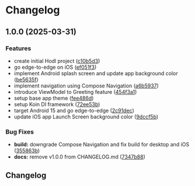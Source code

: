 # Changelog

## 1.0.0 (2025-03-31)


### Features

* create initial Hodl project ([c10b5d3](https://github.com/digrec/hodl/commit/c10b5d31419007ad6c5d591766bea6d1afccdc96))
* go edge-to-edge on iOS ([ef051f3](https://github.com/digrec/hodl/commit/ef051f346e9cfe6dd43818720e6e068f18ff9963))
* implement Android splash screen and update app background color ([be5635f](https://github.com/digrec/hodl/commit/be5635f3520939d719fbb3e15e6078bfd242ecc0))
* implement navigation using Compose Navigation ([a6b5937](https://github.com/digrec/hodl/commit/a6b5937c12c9d1cf7bc545cd67d905e920a30bc9))
* introduce ViewModel to Greeting feature ([454f3a1](https://github.com/digrec/hodl/commit/454f3a12d7466b0d4d27456133db38ea753833e4))
* setup base app theme ([fee486d](https://github.com/digrec/hodl/commit/fee486d16f11893dd8c2696408fe2b6760a8cc77))
* setup Koin DI framework ([72ee53b](https://github.com/digrec/hodl/commit/72ee53bc19b9cc8cce74010914f368b9d29c1e9c))
* target Android 15 and go edge-to-edge ([2c91dec](https://github.com/digrec/hodl/commit/2c91dec35ebd6769a6748eb0ee3b2f1100df76b8))
* update iOS app Launch Screen background color ([9dccf5b](https://github.com/digrec/hodl/commit/9dccf5bef0ef5d0c87daf4de9041f094653b6f0c))


### Bug Fixes

* **build:** downgrade Compose Navigation and fix build for desktop and iOS ([355863b](https://github.com/digrec/hodl/commit/355863b2874a34f136b24499f8ec83f2be5a2034))
* **docs:** remove v1.0.0 from CHANGELOG.md ([7347b88](https://github.com/digrec/hodl/commit/7347b886bb3bc47c862dd020199cd6228c9e3f33))

## Changelog
